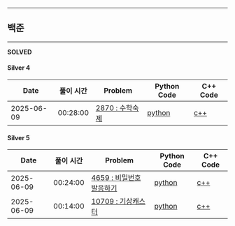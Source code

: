 
---

## 백준

---

**SOLVED**

#### Silver 4
| Date | 풀이 시간 | Problem | Python Code | C++ Code |
|------|------|---------|-------------|-----------|
| 2025-06-09 | 00:28:00 | [2870 : 수학숙제](https://www.acmicpc.net/problem/2870) | [python](./baekjoon/basic2/2870/2870.py) | [c++](./baekjoon/basic2/2870/2870.cpp) |

#### Silver 5
| Date | 풀이 시간 | Problem | Python Code | C++ Code |
|------|------|---------|-------------|-----------|
| 2025-06-09 | 00:24:00 | [4659 : 비밀번호 발음하기](https://www.acmicpc.net/problem/4659) | [python](./baekjoon/basic2/4659/4659.py) | [c++](./baekjoon/basic2/4659/4659.cpp) |
| 2025-06-09 | 00:14:00 | [10709 : 기상캐스터](https://www.acmicpc.net/problem/10709) | [python](./baekjoon/basic2/10709/10709.py) | [c++](./baekjoon/basic2/10709/10709.cpp) |
